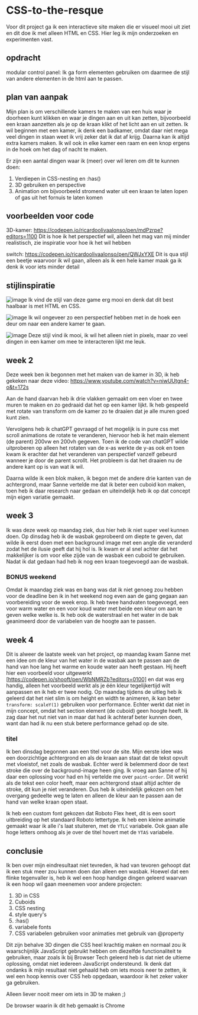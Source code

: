 # CSS-to-the-resque
Voor dit project ga ik een interactieve site maken die er visueel mooi uit ziet en dit doe ik met alleen HTML en CSS. Hier leg ik mijn onderzoeken en experimenten vast.

## opdracht
modular control panel: Ik ga form elementen gebruiken om daarmee de stijl van andere elementen in de html aan te passen.


## plan van aanpak

Mijn plan is om verschillende kamers te maken van een huis waar je doorheen kunt klikken en waar je dingen aan en uit kan zetten, bijvoorbeeld een kraan aanzetten als je op de kraan klikt of het licht aan en uit zetten.
Ik wil beginnen met een kamer, ik denk een badkamer, omdat daar niet mega veel dingen in staan weet ik vrij zeker dat ik dat af krijg. Daarna kan ik altijd extra kamers maken.
Ik wil ook in elke kamer een raam en een knop ergens in de hoek om het dag of nacht te maken.

Er zijn een aantal dingen waar ik (meer) over wil leren om dit te kunnen doen:
1. Verdiepen in CSS-nesting en :has()
2. 3D gebruiken en perspective
3. Animation om bijvoorbeeld stromend water uit een kraan te laten lopen of gas uit het fornuis te laten komen


## voorbeelden voor code
3D-kamer:
https://codepen.io/ricardoolivaalonso/pen/mdPzrpe?editors=1100
Dit is hoe ik het perspectief wil, alleen het mag van mij minder realistisch, zie inspiratie voor hoe ik het wil hebben

switch:
https://codepen.io/ricardoolivaalonso/pen/QWJxYXE
Dit is qua stijl een beetje waarvoor ik wil gaan, alleen als ik een hele kamer maak ga ik denk ik voor iets minder detail


## stijlinspiratie
![image](https://github.com/user-attachments/assets/d331ca6e-145e-4852-bc98-03f9f87c3c9b)
Ik vind de stijl van deze game erg mooi en denk dat dit best haalbaar is met HTML en CSS.

![image](https://github.com/user-attachments/assets/bd84c12a-351f-4162-9034-bd3aa4237479)
Ik wil ongeveer zo een perspectief hebben met in de hoek een deur om naar een andere kamer te gaan.

![image](https://github.com/user-attachments/assets/ff7c1faf-faab-41e1-a16c-71101e8b1352)
Deze stijl vind ik mooi, ik wil het alleen niet in pixels, maar zo veel dingen in een kamer om mee te interacteren lijkt me leuk.


## week 2
Deze week ben ik begonnen met het maken van de kamer in 3D, ik heb gekeken naar deze video: https://www.youtube.com/watch?v=niwUUtgn4-o&t=172s

Aan de hand daarvan heb ik drie vlakken gemaakt om een vloer en twee muren te maken en zo gedraaid dat het op een kamer lijkt. Ik heb gespeeld met rotate van transform om de kamer zo te draaien dat je alle muren goed kunt zien.

Vervolgens heb ik chatGPT gevraagd of het mogelijk is in pure css met scroll animations de rotate te veranderen, hiervoor heb ik het main element (de parent) 200vw en 200vh gegeven. Toen ik de code van chatGPT wilde uitproberen op alleen het rotaten van de x-as werkte de y-as ook en toen kwam ik erachter dat het veranderen van perspectief vanzelf gebeurd wanneer je door de parent scrollt. Het probleem is dat het draaien nu de andere kant op is van wat ik wil.

Daarna wilde ik een blok maken, ik begon met de andere drie kanten van de achtergrond, maar Sanne vertelde me dat ik beter een cuboid kon maken, toen heb ik daar research naar gedaan en uiteindelijk heb ik op dat concept mijn eigen variatie gemaakt.

## week 3
Ik was deze week op maandag ziek, dus hier heb ik niet super veel kunnen doen. Op dinsdag heb ik de wasbak geprobeerd om diepte te geven, dat wilde ik eerst doen met een background image met een angle die veranderd zodat het de ilusie geeft dat hij hol is. Ik kwam er al snel achter dat het makkelijker is om voor elke zijde van de wasbak een cuboid te gebruiken.
Nadat ik dat gedaan had heb ik nog een kraan toegevoegd aan de wasbak.

### BONUS weekend
Omdat ik maandag ziek was en bang was dat ik niet genoeg zou hebben voor de deadline ben ik in het weekend nog even aan de gang gegaan aan voorbereiding voor de week erop. Ik heb twee handvaten toegevoegd, een voor warm water en een voor koud water met beide een kleur om aan te geven welke welke is. Ik heb ook de waterstraal en het water in de bak geanimeerd door de variabelen van de hoogte aan te passen.

## week 4
Dit is alweer de laatste week van het project, op maandag kwam Sanne met een idee om de kleur van het water in de wasbak aan te passen aan de hand van hoe lang het warme en koude water aan heeft gestaan. Hij heeft hier een voorbeeld voor uitgewerkt [https://codepen.io/shooft/pen/WbNMRZb?editors=0100] en dat was erg handig, alleen het voorbeeld werkt als je één kleur tegelijkertijd wilt aanpassen en ik heb er twee nodig.
Op maandag tijdens de uitleg heb ik geleerd dat het niet slim is om height en width te animeren, ik kan beter `transform: scaleY(1)` gebruiken voor performance. Echter werkt dat niet in mijn concept, omdat het section element (de cuboid) geen hoogte heeft. Ik zag daar het nut niet van in maar dat had ik achteraf beter kunnen doen, want dan had ik nu een stuk betere performance gehad op de site.

### titel
Ik ben dinsdag begonnen aan een titel voor de site. Mijn eerste idee was een doorzichtige achtergrond en als de kraan aan staat dat de tekst opvult met vloeistof, net zoals de wasbak. Echter werd ik belemmerd door de text stroke die over de background-image heen ging. Ik vroeg aan Sanne of hij daar een oplossing voor had en hij vertelde me over `paint-order`. Dit werkt als de tekst een color heeft, maar een achtergrond staat altijd achter de stroke, dit kun je niet veranderen. Dus heb ik uiteindelijk gekozen om het overgang gedeelte weg te laten en alleen de kleur aan te passen aan de hand van welke kraan open staat.

Ik heb een custom font gekozen dat Roboto Flex heet, dit is een soort uitbreiding op het standaard Roboto lettertype. Ik heb een kleine animatie gemaakt waar ik alle i's laat stuiteren, met de `YTLC` variabele. Ook gaan alle hoge letters omhoog als je over de titel hovert met de `YTAS` variabele.

## conclusie
Ik ben over mijn eindresultaat niet tevreden, ik had van tevoren gehoopt dat ik een stuk meer zou kunnen doen dan alleen een wasbak. Hoewel dat een flinke tegenvaller is, heb ik wel een hoop handige dingen geleerd waarvan ik een hoop wil gaan meenemen voor andere projecten:
1. 3D in CSS
2. Cuboids
3. CSS nesting
4. style query's
5. :has()
6. variabele fonts
7. CSS variabelen gebruiken voor animaties met gebruik van @property

Dit zijn behalve 3D dingen die CSS heel krachtig maken en normaal zou ik waarschijnlijk JavaScript gebruikt hebben om diezelfde functionaliteit te gebruiken, maar zoals ik bij Browser Tech geleerd heb is dat niet de ultieme oplossing, omdat niet iedereen JavaScript ondersteund. Ik denk dat ondanks ik mijn resultaat niet gehaald heb om iets moois neer te zetten, ik wel een hoop kennis over CSS heb opgedaan, waardoor ik het zeker vaker ga gebruiken. 

Alleen liever nooit meer om iets in 3D te maken ;)

De browser waarin ik dit heb gemaakt is Chrome